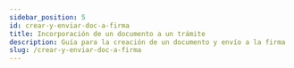 ```yaml
---
sidebar_position: 5
id: crear-y-enviar-doc-a-firma
title: Incorporación de un documento a un trámite
description: Guía para la creación de un documento y envío a la firma
slug: /crear-y-enviar-doc-a-firma
---
```

